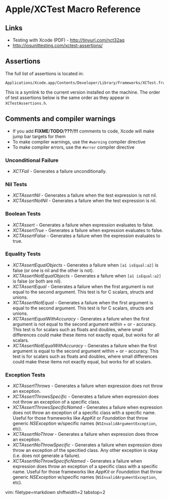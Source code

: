 # Apple/XCTest Macro Reference #

## Links ##
- Testing with Xcode (PDF) - http://tinyurl.com/nct32aq
- http://iosunittesting.com/xctest-assertions/

## Assertions ##

The full list of assertions is located in:

    Applications/Xcode.app/Contents/Developer/Library/Frameworks/XCTest.framework/Headers/XCTestAssertions.h

This is a symlink to the current version installed on the machine.  The order
of test assertions below is the same order as they appear in
`XCTestAssertions.h`.

## Comments and compiler warnings ##
- If you add **FIXME**/**TODO**/**???**/**!!!** comments to code, Xcode will
  make jump bar targets for them
- To make compiler warnings, use the `#warning` compiler directive
- To make compiler errors, use the `#error` compiler directive

### Unconditional Failure ###
- _XCTFail_ - Generates a failure unconditionally.

### Nil Tests ###
- _XCTAssertNil_ - Generates a failure when the test expression is not nil.
- _XCTAssertNotNil_ - Generates a failure when the test expression is nil.

### Boolean Tests ###
- _XCTAssert_ - Generates a failure when expression evaluates to false.
- _XCTAssertTrue_ - Generates a failure when expression evaluates to false.
- _XCTAssertFalse_ - Generates a failure when the expression evaluates to true.

### Equality Tests ###
- _XCTAssertEqualObjects_ - Generates a failure when `[a1 isEqual:a2]` is
  false (or one is nil and the other is not).
- _XCTAssertNotEqualObjects_ - Generates a failure when `[a1 isEqual:a2]` is
  false (or both are nil).
- _XCTAssertEqual_ - Generates a failure when the first argument is not equal
  to the second argument. This test is for C scalars, structs and unions.
- _XCTAssertNotEqual_ - Generates a failure when the first argument is equal
  to the second argument. This test is for C scalars, structs and unions.
- _XCTAssertEqualWithAccuracy_ - Generates a failure when the first argument
  is not equal to the second argument within + or - accuracy. This test is for
  scalars such as floats and doubles, where small differences could make these
  items not exactly equal, but works for all scalars.
- _XCTAssertNotEqualWithAccuracy_ - Generates a failure when the first
  argument is equal to the second argument within + or - accuracy. This test
  is for scalars such as floats and doubles, where small differences could
  make these items not exactly equal, but works for all scalars.

### Exception Tests ###
- _XCTAssertThrows_ - Generates a failure when expression does not throw an
  exception.
- _XCTAssertThrowsSpecific_ - Generates a failure when expression does not
  throw an exception of a specific class.
- _XCTAssertThrowsSpecificNamed_ - Generates a failure when expression does
  not throw an exception of a specific class with a specific name.  Useful for
  those frameworks like _AppKit_ or _Foundation_ that throw generic
  _NSException_ w/specific names (`NSInvalidArgumentException`, etc).
- _XCTAssertNoThrow_ - Generates a failure when expression does throw an
  exception.
- _XCTAssertNoThrowSpecific_ - Generates a failure when expression does throw
  an exception of the specitied class. Any other exception is okay (i.e. does
  not generate a failure).
- _XCTAssertNoThrowSpecificNamed_ - Generates a failure when expression does
  throw an exception of a specific class with a specific name.  Useful for
  those frameworks like _AppKit_ or _Foundation_ that throw generic
  _NSException_ w/specific names (`NSInvalidArgumentException`, etc).

vim: filetype=markdown shiftwidth=2 tabstop=2
